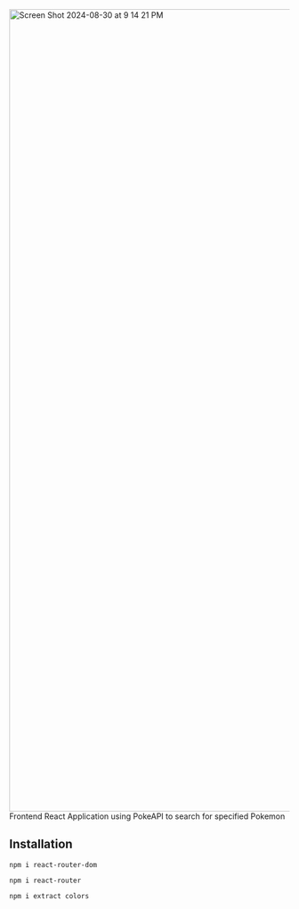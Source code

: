 <img width="1439" alt="Screen Shot 2024-08-30 at 9 14 21 PM" src="https://github.com/user-attachments/assets/477d3ece-5c04-4c46-815a-8339f346ff2e">
Frontend React Application using PokeAPI to search for specified Pokemon

## Installation
```
npm i react-router-dom
```
```
npm i react-router
```
```
npm i extract colors
```
